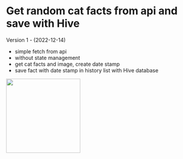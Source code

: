 # Get random cat facts from api and save with Hive

Version 1 - (2022-12-14)
- simple fetch from api
- without state management
- get cat facts and image, create date stamp
- save fact with date stamp in history list with Hive database



<img src="https://user-images.githubusercontent.com/98588940/207578343-d35c14a4-d29d-42a6-a4f5-4ff3280849c7.mp4" height="200">

